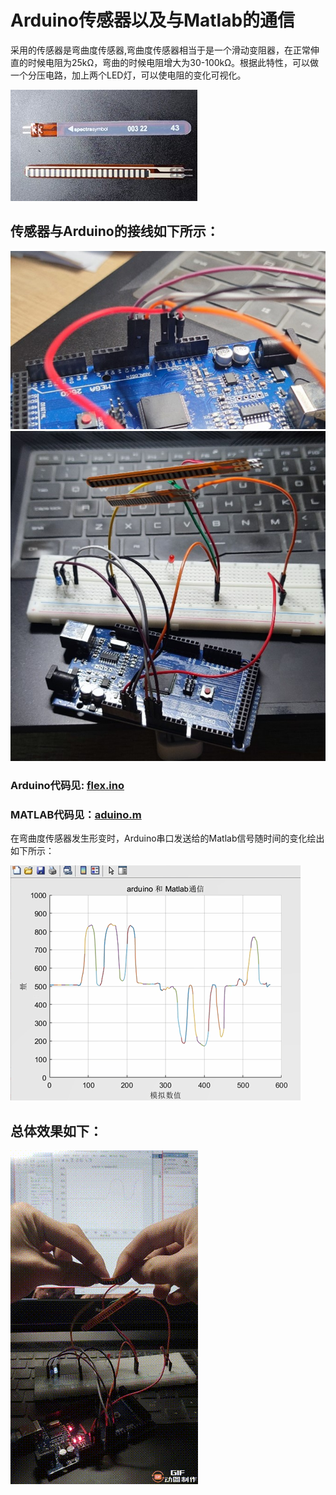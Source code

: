 # Arduino传感器以及与Matlab的通信

   采用的传感器是弯曲度传感器,弯曲度传感器相当于是一个滑动变阻器，在正常伸直的时候电阻为25kΩ，弯曲的时候电阻增大为30-100kΩ。根据此特性，可以做一个分压电路，加上两个LED灯，可以使电阻的变化可视化。

![](images/4.jpg)

## 传感器与Arduino的接线如下所示：

![](images/1.jpg)
![](images/2.jpg)

### Arduino代码见: [flex.ino](flex/flex.ino)
### MATLAB代码见：[aduino.m](aduino.m)

在弯曲度传感器发生形变时，Arduino串口发送给的Matlab信号随时间的变化绘出如下所示：

![](images/3.png)
## 总体效果如下：

![](images/12.gif)
